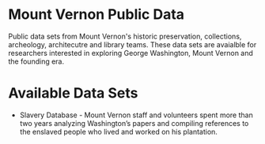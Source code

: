 # Mount Vernon Public Data
Public data sets from Mount Vernon's historic preservation, collections, archeology, architecutre and library teams.  These data sets are avaialble for researchers interested in exploring George Washington, Mount Vernon and the founding era.

# Available Data Sets
- Slavery Database - Mount Vernon staff and volunteers spent more than two years analyzing Washington’s papers and compiling references to the enslaved people who lived and worked on his plantation. 